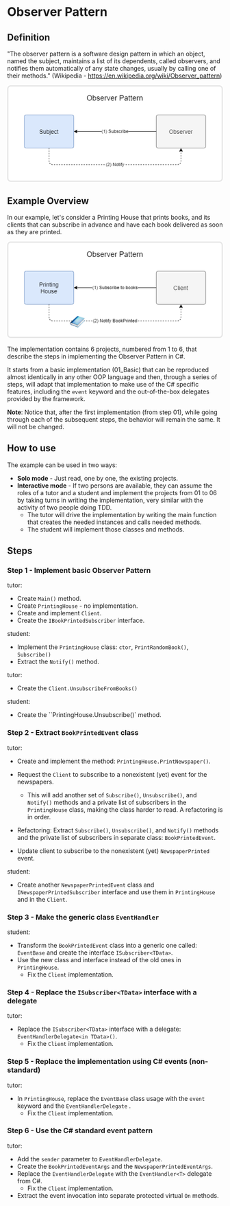 # Observer Pattern

## Definition

"The observer pattern is a software design pattern in which an object, named the subject, maintains a list of its dependents, called observers, and notifies them automatically of any state changes, usually by calling one of their methods." (Wikipedia - https://en.wikipedia.org/wiki/Observer_pattern)

![Observer Pattern](observer-pattern.drawio.png)

## Example Overview

In our example, let's consider a Printing House that prints books, and its clients that can subscribe in advance and have each book delivered as soon as they are printed.

![Observer Pattern](observer-pattern-books.drawio.png)

The implementation contains 6 projects, numbered from 1 to 6,  that describe the steps in implementing the Observer Pattern in C#.

It starts from a basic implementation (01_Basic) that can be reproduced almost identically in any other OOP language and then, through a series of steps, will adapt that implementation to make use of the C# specific features, including the `event` keyword and the out-of-the-box delegates provided by the framework.

**Note**: Notice that, after the first implementation (from step 01), while going through each of the subsequent steps, the behavior will remain the same. It will not be changed.

## How to use

The example can be used in two ways:

- **Solo mode** - Just read, one by one, the existing projects.
- **Interactive mode** - If two persons are available, they can assume the roles of a tutor and a student and implement the projects from 01 to 06 by taking turns in writing the implementation, very similar with the activity of two people doing TDD.
  - The tutor will drive the implementation by writing the main function that creates the needed instances and calls needed methods.
  - The student will implement those classes and methods.

## Steps

### Step 1 - Implement basic Observer Pattern

tutor:

- Create `Main()` method.
- Create `PrintingHouse` - no implementation.
- Create and implement `Client`.
- Create the `IBookPrintedSubscriber` interface.

student:

- Implement the `PrintingHouse` class:  `ctor`, `PrintRandomBook()`,  `Subscribe()`
- Extract the `Notify()` method.

tutor:

- Create the `Client.UnsubscribeFromBooks()`

student:

- Create the ``PrintingHouse.Unsubscribe()` method.

### Step 2 - Extract `BookPrintedEvent` class

tutor: 

- Create and implement the method: `PrintingHouse.PrintNewspaper()`.
- Request the `Client` to subscribe to a nonexistent (yet) event for the newspapers.
  - This will add another set of `Subscribe()`,  `Unsubscribe()`, and `Notify()` methods and a private list of subscribers in the `PrintingHouse` class, making the class harder to read. A refactoring is in order.

- Refactoring: Extract `Subscribe()`,  `Unsubscribe()`, and `Notify()` methods and the private list of subscribers in separate class: `BookPrintedEvent`.
- Update client to subscribe to the nonexistent (yet) `NewspaperPrinted` event.

student:

- Create another `NewspaperPrintedEvent` class and `INewspaperPrintedSubscriber` interface and use them in `PrintingHouse` and in the `Client`.

### Step 3 - Make the generic class `EventHandler`

student:

- Transform the `BookPrintedEvent` class into a generic one called: `EventBase` and create the interface `ISubscriber<TData>`.
- Use the new class and interface instead of the old ones in `PrintingHouse`.
  - Fix the `Client` implementation.


### Step 4 - Replace the `ISubscriber<TData>` interface with a delegate

tutor:

- Replace the `ISubscriber<TData>` interface with a delegate: `EventHandlerDelegate<in TData>()`.
  - Fix the `Client` implementation.


### Step 5 - Replace the implementation using C# events (non-standard)

tutor:

- In `PrintingHouse`, replace the `EventBase` class usage with the `event` keyword and the `EventHandlerDelegate` .
  - Fix the `Client` implementation.

### Step 6 - Use the C# standard event pattern

tutor:

- Add the `sender` parameter to `EventHandlerDelegate`.
- Create the `BookPrintedEventArgs` and the `NewspaperPrintedEventArgs`.
- Replace the `EventHandlerDelegate` with the `EventHandler<T>` delegate from C#.
  - Fix the `Client` implementation.
- Extract the event invocation into separate protected virtual `On` methods.
